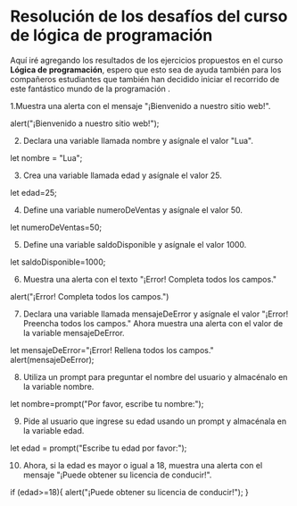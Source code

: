 <h1><b>Resolución de los desafíos del curso de lógica de programación</b></h1>  


<p>Aquí iré agregando los resultados de los ejercicios propuestos en el curso <b>Lógica de programación</b>, espero que esto sea de ayuda también para los compañeros estudiantes que también han decidido iniciar el recorrido de este fantástico mundo de la programación .</p>


1.Muestra una alerta con el mensaje "¡Bienvenido a nuestro sitio web!".
<div>alert("¡Bienvenido a nuestro sitio web!");</div>


2. Declara una variable llamada nombre y asígnale el valor "Lua".
<div>let nombre = "Lua";</div>


3. Crea una variable llamada edad y asígnale el valor 25.
<div>let edad=25;</div>


4. Define una variable numeroDeVentas y asígnale el valor 50.
<div>let numeroDeVentas=50;</div>


5. Define una variable saldoDisponible y asígnale el valor 1000.
<div>let saldoDisponible=1000;</div>


6. Muestra una alerta con el texto "¡Error! Completa todos los campos."
<div>alert("¡Error! Completa todos los campos.")</div>


7. Declara una variable llamada mensajeDeError y asígnale el valor "¡Error! Preencha todos los campos." Ahora muestra una alerta con el valor de la variable mensajeDeError.
<div>let mensajeDeError="¡Error! Rellena todos los campos."
alert(mensajeDeError);
</div>


8. Utiliza un prompt para preguntar el nombre del usuario y almacénalo en la variable nombre.
<div>let nombre=prompt("Por favor, escribe tu nombre:");</div>


9. Pide al usuario que ingrese su edad usando un prompt y almacénala en la variable edad.
<div>let edad = prompt("Escribe tu edad por favor:");</div>


10. Ahora, si la edad es mayor o igual a 18, muestra una alerta con el mensaje "¡Puede obtener su licencia de conducir!".
<div>if (edad>=18){
  alert("¡Puede obtener su licencia de conducir!");
}
</div>
